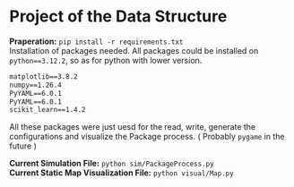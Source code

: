 # Project of the Data Structure
**Praperation:** ``pip install -r requirements.txt``  
  Installation of packages needed. All packages could be installed on ``python==3.12.2``, so as for python with lower version.
```txt
matplotlib==3.8.2
numpy==1.26.4
PyYAML==6.0.1
PyYAML==6.0.1
scikit_learn==1.4.2
```
  All these packages were just uesd for the read, write, generate the configurations and visualize the Package process. ( Probably ``pygame`` in the future )  
  
**Current Simulation File:** ``python sim/PackageProcess.py``  
**Current Static Map Visualization File:** ``python visual/Map.py``
